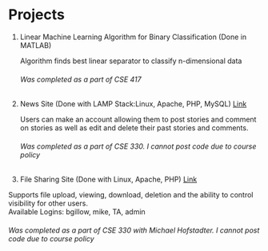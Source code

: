 # Projects
1. Linear Machine Learning Algorithm for Binary Classification (Done in MATLAB)

   Algorithm finds best linear separator to classify n-dimensional data 
    ###### Was completed as a part of CSE 417
2. News Site (Done with LAMP Stack:Linux, Apache, PHP, MySQL) [Link](http://ec2-18-220-90-195.us-east-2.compute.amazonaws.com/~bgillow/module3/homepage.php)

    Users can make an account allowing them to post stories and comment on stories as well as edit and delete their past stories and comments.    
     ###### Was completed as a part of CSE 330. I cannot post code due to course policy
3. File Sharing Site (Done with Linux, Apache, PHP) [Link](http://ec2-18-220-90-195.us-east-2.compute.amazonaws.com/~bgillow/module2/login.php)

 Supports file upload, viewing, download, deletion and the ability to control visibility for other users.  
    Available Logins: bgillow, mike, TA, admin
   ###### Was completed as a part of CSE 330 with Michael Hofstadter. I cannot post code due to course policy</h6>
   
